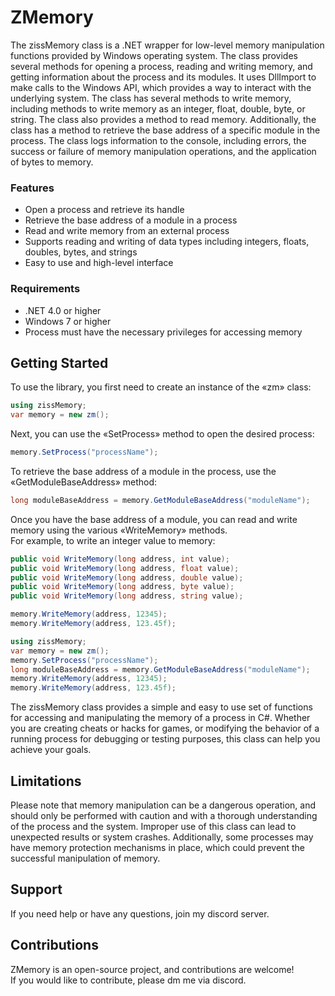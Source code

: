 # ZMemory
The zissMemory class is a .NET wrapper for low-level memory manipulation functions provided by Windows operating system. 
The class provides several methods for opening a process, reading and writing memory, and getting information about the process and its modules.
It uses DllImport to make calls to the Windows API, which provides a way to interact with the underlying system.
The class has several methods to write memory, including methods to write memory as an integer, float, double, byte, or string.
The class also provides a method to read memory.
Additionally, the class has a method to retrieve the base address of a specific module in the process.
The class logs information to the console, including errors, the success or failure of memory manipulation operations, and the application of bytes to memory.


### Features
- Open a process and retrieve its handle<br>
- Retrieve the base address of a module in a process<br>
- Read and write memory from an external process<br>
- Supports reading and writing of data types including integers, floats, doubles, bytes, and strings<br>
- Easy to use and high-level interface<br>

### Requirements
- .NET 4.0 or higher
- Windows 7 or higher
- Process must have the necessary privileges for accessing memory

## Getting Started
To use the library, you first need to create an instance of the «zm» class:

```cs
using zissMemory;
var memory = new zm();
```

Next, you can use the «SetProcess» method to open the desired process:

```cs
memory.SetProcess("processName");
```

To retrieve the base address of a module in the process, use the «GetModuleBaseAddress» method:

```cs
long moduleBaseAddress = memory.GetModuleBaseAddress("moduleName");
```

Once you have the base address of a module, you can read and write memory using the various «WriteMemory» methods.<br>
For example, to write an integer value to memory:

```cs
public void WriteMemory(long address, int value);
public void WriteMemory(long address, float value);
public void WriteMemory(long address, double value);
public void WriteMemory(long address, byte value);
public void WriteMemory(long address, string value);

memory.WriteMemory(address, 12345);
memory.WriteMemory(address, 123.45f);
```

```cs
using zissMemory;
var memory = new zm();
memory.SetProcess("processName");
long moduleBaseAddress = memory.GetModuleBaseAddress("moduleName");
memory.WriteMemory(address, 12345);
memory.WriteMemory(address, 123.45f);
```

The zissMemory class provides a simple and easy to use set of functions for accessing and manipulating the memory of a process in C#. Whether you are creating cheats or hacks for games, or modifying the behavior of a running process for debugging or testing purposes, this class can help you achieve your goals.

## Limitations
Please note that memory manipulation can be a dangerous operation, and should only be performed with caution and with a thorough understanding of the process and the system. Improper use of this class can lead to unexpected results or system crashes. Additionally, some processes may have memory protection mechanisms in place, which could prevent the successful manipulation of memory.
## Support
If you need help or have any questions, join my discord server.

## Contributions
ZMemory is an open-source project, and contributions are welcome!<br>
If you would like to contribute, please dm me via discord.







